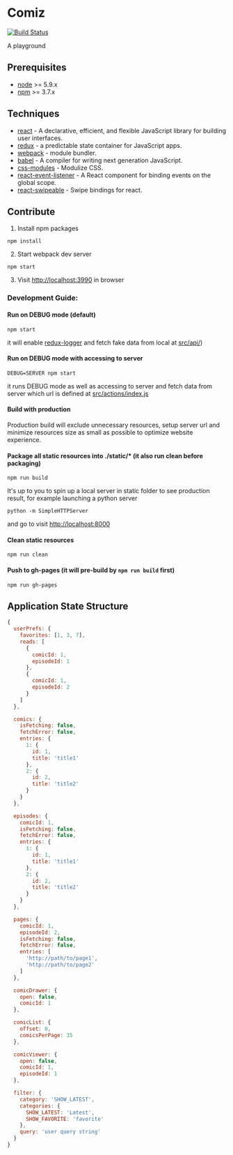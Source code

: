 # Comiz

[![Build Status](https://img.shields.io/travis/rickychien/comiz/master.svg?style=flat-square)](https://travis-ci.org/rickychien/comiz)

A playground

## Prerequisites

* [node] >= 5.9.x
* [npm] >= 3.7.x

## Techniques

* [react] - A declarative, efficient, and flexible JavaScript library for building user interfaces.
* [redux] - a predictable state container for JavaScript apps.
* [webpack] - module bundler.
* [babel] - A compiler for writing next generation JavaScript.
* [css-modules] - Modulize CSS.
* [react-event-listener] - A React component for binding events on the global scope.
* [react-swipeable] - Swipe bindings for react.

## Contribute

1. Install npm packages
  ```
  npm install
  ```

2. Start webpack dev server
  ```
  npm start
  ```

3. Visit <http://localhost:3990> in browser

### Development Guide:

#### Run on DEBUG mode (default)
  ```
  npm start
  ```
it will enable [redux-logger] and fetch fake data from local at [src/api/](https://github.com/rickychien/comiz/blob/master/src/api/))

#### Run on DEBUG mode with accessing to server
  ```
  DEBUG=SERVER npm start
  ```
it runs DEBUG mode as well as accessing to server and fetch data from server which url is defined at [src/actions/index.js](https://github.com/rickychien/comiz/blob/master/src/actions/index.js#L2)

#### Build with production

  Production build will exclude unnecessary resources, setup server url and minimize resources size as small as possible to optimize website experience.

#### Package all static resources into ./static/* (it also run clean before packaging)
  ```
  npm run build
  ```

  It's up to you to spin up a local server in static folder to see production result, for example launching a python server

  ```
  python -m SimpleHTTPServer
  ```
  and go to visit <http://localhost:8000>

#### Clean static resources
  ```
  npm run clean
  ```

#### Push to gh-pages (it will pre-build by ```npm run build``` first)
  ```
  npm run gh-pages
  ```

## Application State Structure

```js
{
  userPrefs: {
    favorites: [1, 3, 7],
    reads: [
      {
        comicId: 1,
        episodeId: 1
      },
      {
        comicId: 1,
        episodeId: 2
      }
    ]
  },

  comics: {
    isFetching: false,
    fetchError: false,
    entries: {
      1: {
        id: 1,
        title: 'title1'
      },
      2: {
        id: 2,
        title: 'title2'
      }
    }
  },

  episodes: {
    comicId: 1,
    isFetching: false,
    fetchError: false,
    entries: {
      1: {
        id: 1,
        title: 'title1'
      },
      2: {
        id: 2,
        title: 'title2'
      }
    }
  },

  pages: {
    comicId: 1,
    episodeId: 2,
    isFetching: false,
    fetchError: false,
    entries: [
      'http://path/to/page1',
      'http://path/to/page2'
    ]
  },

  comicDrawer: {
    open: false,
    comicId: 1
  },

  comicList: {
    offset: 0,
    comicsPerPage: 35
  },

  comicViewer: {
    open: false,
    comicId: 1,
    episodeId: 1
  },

  filter: {
    category: 'SHOW_LATEST',
    categories: {
      SHOW_LATEST: 'Latest',
      SHOW_FAVORITE: 'favorite'
    },
    query: 'user query string'
  }
}
```

[node]: https://nodejs.org/
[npm]: https://www.npmjs.com/
[react]: https://github.com/facebook/react
[redux]: http://redux.js.org/
[webpack]: https://github.com/webpack/webpack
[babel]: https://github.com/babel/babel
[css-modules]: https://github.com/css-modules/css-modules
[react-event-listener]: https://github.com/oliviertassinari/react-event-listener
[react-swipeable]: https://github.com/dogfessional/react-swipeable
[redux-logger]: https://github.com/fcomb/redux-logger
